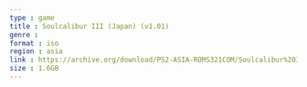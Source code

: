 ```yaml
---
type : game
title : Soulcalibur III (Japan) (v1.01)
genre : 
format : iso
region : asia
link : https://archive.org/download/PS2-ASIA-ROMS321COM/Soulcalibur%20III%20%28Japan%29%20%28v1.01%29.7z
size : 1.6GB
---
```

